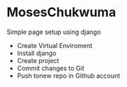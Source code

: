 # MosesChukwuma
Simple page setup using django
- Create Virtual Enviroment
- Install django
- Create project
- Commit changes to Git
- Push tonew repo in Github account
